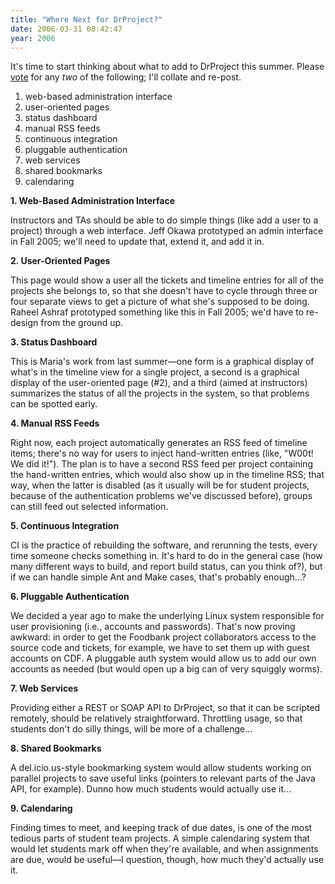 ```yaml
---
title: "Where Next for DrProject?"
date: 2006-03-31 08:42:47
year: 2006
---
```

It's time to start thinking about what to add to DrProject this summer. Please <a href="mailto:{{site.author.email}}?subject=drproject-vote">vote</a> for any <em>two</em> of the following; I'll collate and re-post.
<ol>
  <li>web-based administration interface</li>
  <li>user-oriented pages</li>
  <li>status dashboard</li>
  <li>manual RSS feeds</li>
  <li>continuous integration</li>
  <li>pluggable authentication</li>
  <li>web services</li>
  <li>shared bookmarks</li>
  <li>calendaring</li>
</ol>
<strong>1. Web-Based Administration Interface</strong>

Instructors and TAs should be able to do simple things (like add a user to a project) through a web interface.  Jeff Okawa prototyped an admin interface in Fall 2005; we'll need to update that, extend it, and add it in.

<strong>2. User-Oriented Pages</strong>

This page would show a user all the tickets and timeline entries for all of the projects she belongs to, so that she doesn't have to cycle through three or four separate views to get a picture of what she's supposed to be doing.  Raheel Ashraf prototyped something like this in Fall 2005; we'd have to re-design from the ground up.

<strong>3. Status Dashboard</strong>

This is Maria's work from last summer—one form is a graphical display of what's in the timeline view for a single project, a second is a graphical display of the user-oriented page (#2), and a third (aimed at instructors) summarizes the status of all the projects in the system, so that problems can be spotted early.

<strong>4. Manual RSS Feeds</strong>

Right now, each project automatically generates an RSS feed of timeline items; there's no way for users to inject hand-written entries (like, "W00t!  We did it!").  The plan is to have a second RSS feed per project containing the hand-written entries, which would also show up in the timeline RSS; that way, when the latter is disabled (as it usually will be for student projects, because of the authentication problems we've discussed before), groups can still feed out selected information.

<strong>5. Continuous Integration</strong>

CI is the practice of rebuilding the software, and rerunning the tests, every time someone checks something in.  It's hard to do in the general case (how many different ways to build, and report build status, can you think of?), but if we can handle simple Ant and Make cases, that's probably enough...?

<strong>6. Pluggable Authentication</strong>

We decided a year ago to make the underlying Linux system responsible for user provisioning (i.e., accounts and passwords).  That's now proving awkward: in order to get the Foodbank project collaborators access to the source code and tickets, for example, we have to set them up with guest accounts on CDF.  A pluggable auth system would allow us to add our own accounts as needed (but would open up a big can of very squiggly worms).

<strong>7. Web Services</strong>

Providing either a REST or SOAP API to DrProject, so that it can be scripted remotely, should be relatively straightforward.  Throttling usage, so that students don't do silly things, will be more of a challenge...

<strong>8. Shared Bookmarks</strong>

A del.icio.us-style bookmarking system would allow students working on parallel projects to save useful links (pointers to relevant parts of the Java API, for example).  Dunno how much students would actually use it...

<strong>9. Calendaring</strong>

Finding times to meet, and keeping track of due dates, is one of the most tedious parts of student team projects.  A simple calendaring system that would let students mark off when they're available, and when assignments are due, would be useful—I question, though, how much they'd actually use it.
